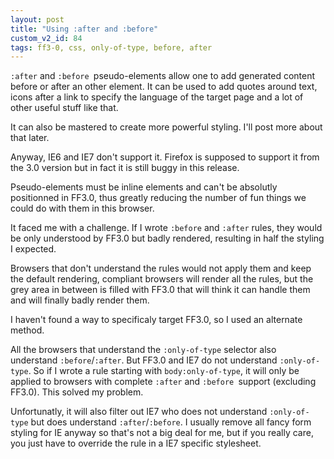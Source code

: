 ```yaml
---
layout: post
title: "Using :after and :before"
custom_v2_id: 84
tags: ff3-0, css, only-of-type, before, after
---
```


`:after` and `:before `pseudo-elements allow one to add generated content
before or after an other element. It can be used to add quotes around text,
icons after a link to specify the language of the target page and a lot of
other useful stuff like that.

It can also be mastered to create more powerful styling. I'll post more about
that later.

Anyway, IE6 and IE7 don't support it. Firefox is supposed to support it from
the 3.0 version but in fact it is still buggy in this release.

Pseudo-elements must be inline elements and can't be absolutly positionned in
FF3.0, thus greatly reducing the number of fun things we could do with them in
this browser.

It faced me with a challenge. If I wrote `:before` and `:after` rules, they
would be only understood by FF3.0 but badly rendered, resulting in half the
styling I expected.

Browsers that don't understand the rules would not apply them and keep the
default rendering, compliant browsers will render all the rules, but the grey
area in between is filled with FF3.0 that will think it can handle them and
will finally badly render them.

I haven't found a way to specificaly target FF3.0, so I used an alternate
method.

All the browsers that understand the `:only-of-type` selector also understand
`:before`/`:after`. But FF3.0 and IE7 do not understand `:only-of-type`. So if
I wrote a rule starting with `body:only-of-type`, it will only be applied to
browsers with complete `:after` and `:before `support (excluding FF3.0). This
solved my problem.

Unfortunatly, it will also filter out IE7 who does not understand `:only-of-
type` but does understand `:after`/`:before`. I usually remove all fancy form
styling for IE anyway so that's not a big deal for me, but if you really care,
you just have to override the rule in a IE7 specific stylesheet.